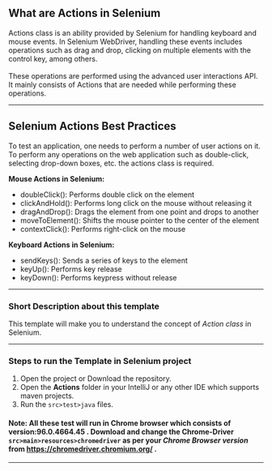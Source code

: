 ## What are Actions in Selenium
Actions class is an ability provided by Selenium for handling keyboard and mouse events. 
In Selenium WebDriver, handling these events includes operations such as drag and drop, 
clicking on multiple elements with the control key, among others. <br><br>
These operations are performed using the advanced user interactions API. 
It mainly consists of Actions that are needed while performing these operations.

---
## Selenium Actions Best Practices

To test an application, one needs to perform a number of user actions on it. To perform any operations on the web application such as double-click, selecting drop-down boxes, etc. the actions class is required.

**Mouse Actions in Selenium:**

* doubleClick(): Performs double click on the element
* clickAndHold(): Performs long click on the mouse without releasing it
* dragAndDrop(): Drags the element from one point and drops to another
* moveToElement(): Shifts the mouse pointer to the center of the element
* contextClick(): Performs right-click on the mouse

**Keyboard Actions in Selenium:**

* sendKeys(): Sends a series of keys to the element
* keyUp(): Performs key release
* keyDown(): Performs keypress without release

---
### Short Description about this template
This template will make you to understand the concept of *Action class* in Selenium.

---
### Steps to run the Template in Selenium project
1. Open the project or Download the repository.
2. Open the **Actions** folder in your IntelliJ or any other IDE which supports maven projects.
3. Run the `src>test>java` files.

#### Note: All these test will run in Chrome browser which consists of version:96.0.4664.45 . Download and change the Chrome-Driver `src>main>resources>chromedriver` as per your *Chrome Browser version* from https://chromedriver.chromium.org/ . 

---
